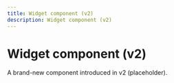 ```yaml
---
title: Widget component (v2)
description: Widget component (v2)
---
```


# Widget component (v2)

A brand-new component introduced in v2 (placeholder).
